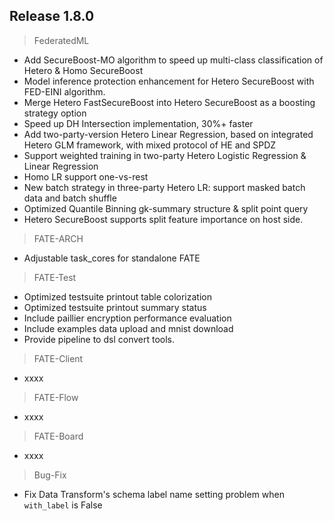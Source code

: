 ## Release 1.8.0
> FederatedML 
* Add SecureBoost-MO algorithm to speed up multi-class classification of Hetero & Homo SecureBoost
* Model inference protection enhancement for Hetero SecureBoost with FED-EINI algorithm.
* Merge Hetero FastSecureBoost into Hetero SecureBoost as a boosting strategy option
* Speed up DH Intersection implementation, 30%+ faster
* Add two-party-version Hetero Linear Regression, based on integrated Hetero GLM framework, with mixed protocol of HE and SPDZ
* Support weighted training in two-party Hetero Logistic Regression & Linear Regression
* Homo LR support one-vs-rest
* New batch strategy in three-party Hetero LR: support masked batch data and batch shuffle
* Optimized Quantile Binning gk-summary structure & split point query
* Hetero SecureBoost supports split feature importance on host side. 

> FATE-ARCH
* Adjustable task_cores for standalone FATE

> FATE-Test
* Optimized testsuite printout table colorization
* Optimized testsuite printout summary status
* Include paillier encryption performance evaluation
* Include examples data upload and mnist download
* Provide pipeline to dsl convert tools.

> FATE-Client
* xxxx 
> FATE-Flow
* xxxx
> FATE-Board
* xxxx

> Bug-Fix
* Fix Data Transform's schema label name setting problem when `with_label` is False